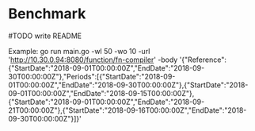 # Benchmark 

#TODO write README

Example: 
go run main.go -wl 50 -wo 10 -url 'http://10.30.0.94:8080/function/fn-compiler' -body '{"Reference":{"StartDate":"2018-09-01T00:00:00Z","EndDate":"2018-09-30T00:00:00Z"},"Periods":[{"StartDate":"2018-09-01T00:00:00Z","EndDate":"2018-09-30T00:00:00Z"},{"StartDate":"2018-09-01T00:00:00Z","EndDate":"2018-09-15T00:00:00Z"},{"StartDate":"2018-09-01T00:00:00Z","EndDate":"2018-09-21T00:00:00Z"},{"StartDate":"2018-09-16T00:00:00Z","EndDate":"2018-09-30T00:00:00Z"}]}'
